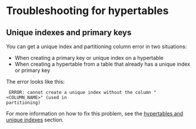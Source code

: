 # Troubleshooting for hypertables

## Unique indexes and primary keys

You can get a unique index and partitioning column error in two situations:
*   When creating a primary key or unique index on a hypertable
*   When creating a hypertable from a table that already has a unique index or
    primary key

The error looks like this:
```
 ERROR: cannot create a unique index without the column "<COLUMN_NAME>" (used in
partitioning) 
```

For more information on how to fix this problem, see the
[hypertables and unique indexes][unique-indexes] section.

[unique-indexes]: timescaledb/:currentVersion:/how-to-guides/hypertables/hypertables-and-unique-indexes/